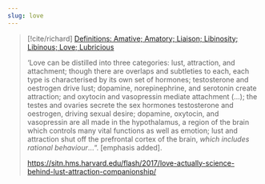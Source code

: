 ```yaml
---
slug: love
---
```


> [!cite/richard] [Definitions: Amative; Amatory; Liaison; Libinosity; Libinous; Love; Lubricious](https://actualfreedom.com.au/richard/abditorium/love.htm)
>
> ‘Love can be distilled into three categories: lust, attraction, and attachment; though there are overlaps and subtleties to each, each type is characterised by its own set of hormones; testosterone and oestrogen drive lust; dopamine, norepinephrine, and serotonin create attraction; and oxytocin and vasopressin mediate attachment (...); the testes and ovaries secrete the sex hormones testosterone and oestrogen, driving sexual desire; dopamine, oxytocin, and vasopressin are all made in the hypothalamus, a region of the brain which controls many vital functions as well as emotion; lust and attraction shut off the prefrontal cortex of the brain, *which includes rational behaviour*...“. [emphasis added].
>
> <https://sitn.hms.harvard.edu/flash/2017/love-actually-science-behind-lust-attraction-companionship/>